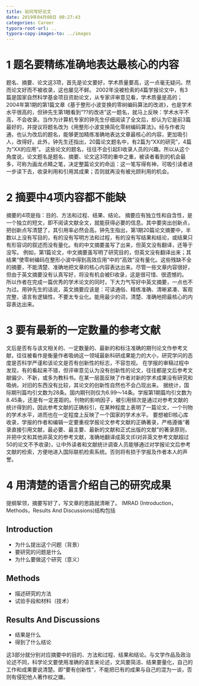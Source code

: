 ```yaml
---
title: 如何写好论文
date: 2019年04月08日 00:27:43
categories: Career
typora-root-url: ..
typora-copy-images-to: ../images
---
```


# 1 题名要精练准确地表达最核心的内容 
题名、摘要、论文这3项，首先是论文要好，学术质量要高，这一点毫无疑问。然而论文好而不被收录，这也屡见不鲜。
2002年没被检索的4篇学报论文中，有3篇是国家自然科学基金项目资助论文，从专家评审意见看，学术质量是高的；2004年第1期的第1篇文章《基于整形小波变换的零树编码算法的改进》，也是学术水平很高的，但钟先生第1眼看到“??的改进”这一题名，就马上反映：学术水平不高，不会收录。当作为计算机专家的钟先生仔细阅读了全文后，却认为它是前3篇最好的，并提议将题名改为《用整形小波变换简化零树编码算法》。经与作者沟通，也认为改后的题名，能够更加精练准确地表达文章最核心的内容，更加吸引人，改得好。此外，钟先生还指出，20篇论文题名中，有2篇为“XX的研究”，4篇为“XX的应用”。
这些论文的题名，往往不会引起EI收录人员的兴趣。所以从这个角度说，论文题名是题名、摘要、论文这3项的重中之重，被读者看到的机会最多，可称为画龙点睛之笔，决定整篇论文的命运：这一笔写得有神，可吸引读者进一步读下去，收录利用和引用其成果；否则就再没有被光顾利用的机会。 

# 2 摘要中4项内容都不能缺 
摘要的4项是指：目的、方法和过程、结果、结论。
摘要应有独立性和自含性，是一个独立的短文，即不阅读文献全文，就能获得必要的信息。其中要突出创新点，把创新点写清楚了，其引用率必然会高。钟先生指出，第1期20篇论文摘要中，半数以上没有写目的，有的没有写明方法和过程，有的没有写结果和结论，或结果只有形容词的叙述而没有量化。有的中文摘要虽写了出来，但英文没有翻译，还等于没写。
例如，第1篇论文，中文摘要虽写明了研究目的，但英文没有翻译出来；其结果“使零树编码在整形小波中得到高效应用”中的“高效”没有量化。这些残缺不全的摘要，不能清楚、准确地把文章的核心内容表达出来。尽管一些文章内容很好，但由于英文摘要没有认真写好，将没有机会被EI收录，这是很可惜、很遗憾的。
所以作者在完成一篇优秀的学术论文的同时，下大力气写好中英文摘要，一点也不为过。用钟先生的话说，英文摘要应该是：可读通俗、精练准确、清晰紧凑、客观完整，语言有逻辑性，不要太专业化。能用最少的词，清楚、准确地把最核心的内容表达出来。 

# 3 要有最新的一定数量的参考文献 
文后是否有与该文相关的、一定数量的、最新的和标注准确的期刊论文作参考文献，往往被看作是衡量作者吸纳这一领域最新科研成果能力的大小，研究学问的态度是否科学严谨和该论文是否有创新性的标志，不容忽视。
在学报的审稿过程中发现，有的看起来不错，但评审意见认为没有创新性的论文，往往都是文后参考文献偏少、不新，或多为教科书。在某一层面反映了作者对新的学术成果没有研究和吸纳，对旧的东西没有比较，其论文的创新性自然也不会凸现出来。
据统计，国际期刊篇均引文数为28条。国内期刊则仅为6.99～14条。学报第1期篇均引文数为8.45条，还是有一定差距的。刊物的影响因子，被引用频次是通过对参考文献的统计得到的，因此参考文献的正确标引，在某种程度上表明了一篇论文，一个刊物的学术水平，进而也在一定程度上反映了一个国家的学术水平。
要想被EI核心库收录，学报的作者和编辑一定要重视学报论文参考文献的正确著录，严格遵循“著录直接引用文献，最必要、最主要、最新的文献和正式出版的文献”的著录原则，并把中文和其他非英文的参考文献，准确地翻译成英文(EI对非英文参考文献超过50的论文不予收录)，让中外读者和文献统计调查人员能够通过对学报论文后参考文献的检索，方便地进入国际联机检索系统。否则将有损于学报及作者本人的声誉。 

# 4 用清楚的语言介绍自己的研究成果 
提纲挈领，摘要写好了，写文章的思路就清晰了。
IMRAD (Introduction，Methods，Results And Discussions)结构包括

## Introduction
- 为什么提出这个问题（背景）
- 要研究的问题是什么
- 为什么要做这个研究（意义）
## Methods
- 描述研究的方法
- 试验手段和材料（技术）
## Results And Discussions
- 结果是什么
- 得到了什么结论

这3部分就分别对应摘要中的目的、方法和过程、结果和结论。与文学作品及政治论述不同，科学论文要使用准确的语言来论述，文风要简洁、结果要量化，自己的工作和成果要说清楚。即“要有创新性”，不能把已有的成果与自己的混为一谈，否则有侵犯他人著作权之嫌。 

